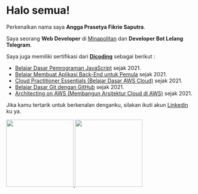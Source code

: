 # Halo semua! 

Perkenalkan nama saya **Angga Prasetya Fikrie Saputra**.

Saya seorang **Web Developer** di [Minapolitan](https://www.minapolitan.com/) dan **Developer Bot Lelang Telegram**.

Saya juga memiliki sertifikasi dari [**Dicoding**](https://dicoding.com) sebagai berikut :
* [Belajar Dasar Pemrograman JavaScript](https://www.dicoding.com/certificates/RVZK1993EPD5) sejak 2021.
* [Belajar Membuat Aplikasi Back-End untuk Pemula](https://www.dicoding.com/certificates/QLZ91D5VMP5D) sejak 2021.
* [Cloud Practitioner Essentials (Belajar Dasar AWS Cloud)](https://www.dicoding.com/certificates/JMZVMYM83ZN9) sejak 2021.
* [Belajar Dasar Git dengan GitHub](https://www.dicoding.com/certificates/KEXL30D6MPG2) sejak 2021.
* [Architecting on AWS (Membangun Arsitektur Cloud di AWS)](https://www.dicoding.com/certificates/GRX5KO90KZ0M) sejak 2021.

Jika kamu tertarik untuk berkenalan denganku, silakan ikuti akun [Linkedin](https://www.linkedin.com/in/angga-prasetya-fikrie-saputra-3b1137217/) ku ya.

<p align="left">
<a href="https://github.com/anggaprasetya-fs">
  <img height="180em" src="https://github-readme-stats-eight-theta.vercel.app/api?username=anggaprasetya-fs&show_icons=true&theme=algolia&include_all_commits=true&count_private=true"/> <img height="180em" src="https://github-readme-stats-eight-theta.vercel.app/api/top-langs/?username=anggaprasetya-fs&layout=compact&langs_count=8&theme=algolia"/>
</a>
</p>
